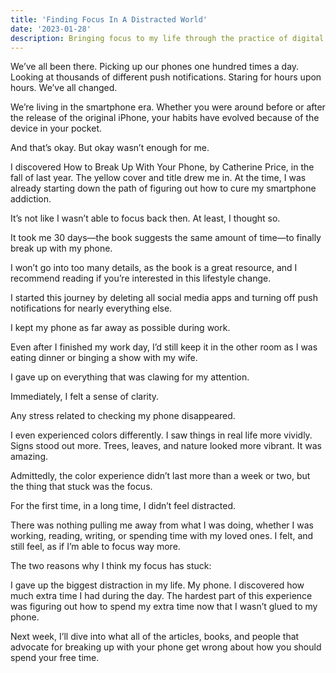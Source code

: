 ```yaml
---
title: 'Finding Focus In A Distracted World'
date: '2023-01-28'
description: Bringing focus to my life through the practice of digital minimalism and stoicism. 
---
```


We’ve all been there. Picking up our phones one hundred times a day. Looking at thousands of different push notifications. Staring for hours upon hours. We’ve all changed.

We’re living in the smartphone era. Whether you were around before or after the release of the original iPhone, your habits have evolved because of the device in your pocket.

And that’s okay. But okay wasn’t enough for me.

I discovered How to Break Up With Your Phone, by Catherine Price, in the fall of last year. The yellow cover and title drew me in. At the time, I was already starting down the path of figuring out how to cure my smartphone addiction.

It’s not like I wasn’t able to focus back then. At least, I thought so.

It took me 30 days—the book suggests the same amount of time—to finally break up with my phone.

I won’t go into too many details, as the book is a great resource, and I recommend reading if you’re interested in this lifestyle change.

I started this journey by deleting all social media apps and turning off push notifications for nearly everything else.

I kept my phone as far away as possible during work.

Even after I finished my work day, I’d still keep it in the other room as I was eating dinner or binging a show with my wife.

I gave up on everything that was clawing for my attention.

Immediately, I felt a sense of clarity.

Any stress related to checking my phone disappeared.

I even experienced colors differently. I saw things in real life more vividly. Signs stood out more. Trees, leaves, and nature looked more vibrant. It was amazing.

Admittedly, the color experience didn’t last more than a week or two, but the thing that stuck was the focus.

For the first time, in a long time, I didn’t feel distracted.

There was nothing pulling me away from what I was doing, whether I was working, reading, writing, or spending time with my loved ones. I felt, and still feel, as if I’m able to focus way more.

The two reasons why I think my focus has stuck:

I gave up the biggest distraction in my life. My phone.
I discovered how much extra time I had during the day.
The hardest part of this experience was figuring out how to spend my extra time now that I wasn’t glued to my phone.

Next week, I’ll dive into what all of the articles, books, and people that advocate for breaking up with your phone get wrong about how you should spend your free time.
